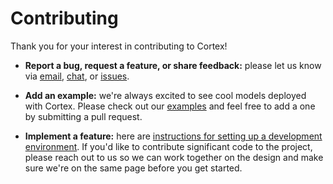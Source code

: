 # Contributing

Thank you for your interest in contributing to Cortex!

- **Report a bug, request a feature, or share feedback:** please let us know via [email](mailto:hello@cortex.dev), [chat](https://gitter.im/cortexlabs/cortex), or [issues](https://github.com/cortexlabs/cortex/issues).

- **Add an example:** we're always excited to see cool models deployed with Cortex. Please check out our [examples](examples) and feel free to add a one by submitting a pull request.

- **Implement a feature:** here are [instructions for setting up a development environment](docs/contributing/development.md). If you'd like to contribute significant code to the project, please reach out to us so we can work together on the design and make sure we're on the same page before you get started.
